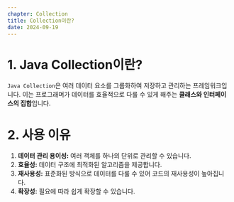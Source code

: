 ```yaml
---
chapter: Collection
title: Collection이란?
date: 2024-09-19
---
```

# 1. Java Collection이란?
`Java Collection`은 여러 데이터 요소를 그룹화하여 저장하고 관리하는 프레임워크입니다. 이는 프로그래머가 데이터를 효율적으로 다룰 수 있게 해주는 **클래스와 인터페이스의 집합**입니다.

# 2. 사용 이유

1. **데이터 관리 용이성:** 여러 객체를 하나의 단위로 관리할 수 있습니다.
2. **효율성:** 데이터 구조에 최적화된 알고리즘을 제공합니다.
3. **재사용성:** 표준화된 방식으로 데이터를 다룰 수 있어 코드의 재사용성이 높아집니다.
4. **확장성:** 필요에 따라 쉽게 확장할 수 있습니다.